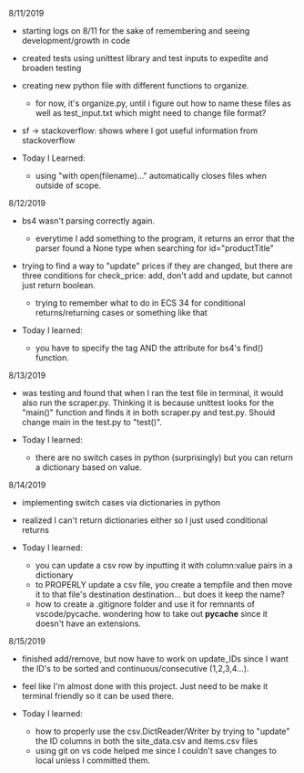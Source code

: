 8/11/2019
- starting logs on 8/11 for the sake of remembering and seeing development/growth in code
- created tests using unittest library and test inputs to expedite and broaden testing
- creating new python file with different functions to organize.
    - for now, it's organize.py, until i figure out how to name these files as well as test_input.txt which might need to change file format?
- sf -> stackoverflow: shows where I got useful information from stackoverflow

- Today I Learned:
    - using "with open(filename)..." automatically closes files when outside of scope. 

8/12/2019
- bs4 wasn't parsing correctly again.
    - everytime I add something to the program, it returns an error that the parser found a None type when searching for id="productTitle"
- trying to find a way to "update" prices if they are changed, but there are three conditions for check_price: add, don't add and update, but cannot just return boolean.
    - trying to remember what to do in ECS 34 for conditional returns/returning cases or something like that

- Today I learned:
    - you have to specify the tag AND the attribute for bs4's find() function.

8/13/2019
- was testing and found that when I ran the test file in terminal, it would also run the scraper.py. Thinking it is because unittest looks for the "main()" function and finds it in both scraper.py and test.py. Should change main in the test.py to "test()".


- Today I learned:
    - there are no switch cases in python (surprisingly) but you can return a dictionary based on value.

8/14/2019
- implementing switch cases via dictionaries in python
- realized I can't return dictionaries either so I just used conditional returns

- Today I learned:
    - you can update a csv row by inputting it with column:value pairs in a dictionary
    - to PROPERLY update a csv file, you create a tempfile and then move it to that file's destination destination... but does it keep the name?
    - how to create a .gitignore folder and use it for remnants of vscode/pycache. wondering how to take out __pycache__ since it doesn't have an extensions.

8/15/2019
- finished add/remove, but now have to work on update_IDs since I want the ID's to be sorted and continuous/consecutive (1,2,3,4...).
- feel like I'm almost done with this project. Just need to be make it terminal friendly so it can be used there.

- Today I learned:
    - how to properly use the csv.DictReader/Writer by trying to "update" the ID columns in both the site_data.csv and items.csv files
    - using git on vs code helped me since I couldn't save changes to local unless I committed them.
    